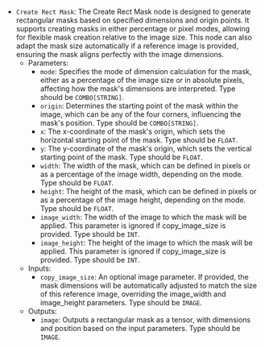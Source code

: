 - `Create Rect Mask`: The Create Rect Mask node is designed to generate rectangular masks based on specified dimensions and origin points. It supports creating masks in either percentage or pixel modes, allowing for flexible mask creation relative to the image size. This node can also adapt the mask size automatically if a reference image is provided, ensuring the mask aligns perfectly with the image dimensions.
    - Parameters:
        - `mode`: Specifies the mode of dimension calculation for the mask, either as a percentage of the image size or in absolute pixels, affecting how the mask's dimensions are interpreted. Type should be `COMBO[STRING]`.
        - `origin`: Determines the starting point of the mask within the image, which can be any of the four corners, influencing the mask's position. Type should be `COMBO[STRING]`.
        - `x`: The x-coordinate of the mask's origin, which sets the horizontal starting point of the mask. Type should be `FLOAT`.
        - `y`: The y-coordinate of the mask's origin, which sets the vertical starting point of the mask. Type should be `FLOAT`.
        - `width`: The width of the mask, which can be defined in pixels or as a percentage of the image width, depending on the mode. Type should be `FLOAT`.
        - `height`: The height of the mask, which can be defined in pixels or as a percentage of the image height, depending on the mode. Type should be `FLOAT`.
        - `image_width`: The width of the image to which the mask will be applied. This parameter is ignored if copy_image_size is provided. Type should be `INT`.
        - `image_height`: The height of the image to which the mask will be applied. This parameter is ignored if copy_image_size is provided. Type should be `INT`.
    - Inputs:
        - `copy_image_size`: An optional image parameter. If provided, the mask dimensions will be automatically adjusted to match the size of this reference image, overriding the image_width and image_height parameters. Type should be `IMAGE`.
    - Outputs:
        - `image`: Outputs a rectangular mask as a tensor, with dimensions and position based on the input parameters. Type should be `IMAGE`.
